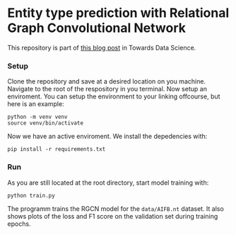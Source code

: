 # Entity type prediction with Relational Graph Convolutional Network

This repository is part of [this blog post](https://medium.com/@tls430/setup-for-entity-type-prediction-with-relational-graph-convolutional-network-pytorch-3554be0bfd5a) in Towards Data Science.

### Setup
Clone the repository and save at a desired location on you machine.
Navigate to the root of the respository in you terminal.
Now setup an enviroment.
You can setup the environment to your linking offcourse, but here is an example:
```
python -m venv venv
source venv/bin/activate
```
Now we have an active enviroment.
We install the depedencies with:
```
pip install -r requirements.txt
```

### Run
As you are still located at the root directory, start model training with:
```
python train.py
```
The programm trains the RGCN model for the `data/AIFB.nt` dataset.
It also shows plots of the loss and F1 score on the validation set during training epochs.
